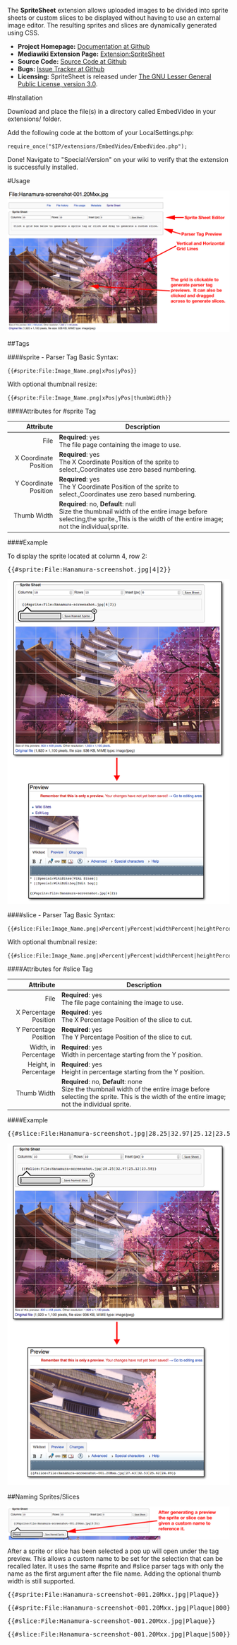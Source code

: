 The **SpriteSheet** extension allows uploaded images to be divided into sprite sheets or custom slices to be displayed without having to use an external image editor.  The resulting sprites and slices are dynamically generated using CSS.

* **Project Homepage:** [Documentation at Github](https://github.com/CurseStaff/SpriteSheet)
* **Mediawiki Extension Page:** [Extension:SpriteSheet](https://www.mediawiki.org/wiki/Extension:SpriteSheet)
* **Source Code:** [Source Code at Github](https://github.com/CurseStaff/SpriteSheet)
* **Bugs:** [Issue Tracker at Github](https://github.com/CurseStaff/SpriteSheet/issues)
* **Licensing:** SpriteSheet is released under [The GNU Lesser General Public License, version 3.0](http://opensource.org/licenses/lgpl-3.0.html).


#Installation

Download and place the file(s) in a directory called EmbedVideo in your extensions/ folder.

Add the following code at the bottom of your LocalSettings.php:

	require_once("$IP/extensions/EmbedVideo/EmbedVideo.php");

Done! Navigate to "Special:Version" on your wiki to verify that the extension is successfully installed.

#Usage

![](documentation/BasicInterface.png)

##Tags

###\#sprite - Parser Tag
Basic Syntax:

	{{#sprite:File:Image_Name.png|xPos|yPos}}

With optional thumbnail resize:

	{{#sprite:File:Image_Name.png|xPos|yPos|thumbWidth}}

####Attributes for #sprite Tag

|       Attribute       | Description                                                                                                                                                                         |
|----------------------:|-------------------------------------------------------------------------------------------------------------------------------------------------------------------------------------|
| File                  | **Required**: yes<br/>The file page containing the image to use.                                                                                                                    |
| X Coordinate Position | **Required**: yes<br/>The X Coordinate Position of the sprite to select.,Coordinates use zero based numbering.                                                                      |
| Y Coordinate Position | **Required**: yes<br/>The Y Coordinate Position of the sprite to select.,Coordinates use zero based numbering.                                                                      |
| Thumb Width           | **Required**: no, **Default**: null<br/>Size the thumbnail width of the entire image before selecting,the sprite.,This is the width of the entire image; not the individual,sprite. |

####Example

To display the sprite located at column 4, row 2:
<pre>{{#sprite:File:Hanamura-screenshot.jpg|4|2}}</pre>

![](documentation/SpriteUsageExample.png)

###\#slice - Parser Tag
Basic Syntax:

	{{#slice:File:Image_Name.png|xPercent|yPercent|widthPercent|heightPercent}}

With optional thumbnail resize:

	{{#slice:File:Image_Name.png|xPercent|yPercent|widthPercent|heightPercent|thumbWidth}}

####Attributes for #slice Tag

|       Attribute       | Description                                                                                                                                                                          |
|----------------------:|--------------------------------------------------------------------------------------------------------------------------------------------------------------------------------------|
| File                  | **Required**: yes<br/>The file page containing the image to use.                                                                                                                     |
| X Percentage Position | **Required**: yes<br/>The X Percentage Position of the slice to cut.                                                                                                                 |
| Y Percentage Position | **Required**: yes<br/>The Y Percentage Position of the slice to cut.                                                                                                                 |
| Width, in Percentage | **Required**: yes<br/>Width in percentage starting from the Y position.                                                                                                               |
| Height, in Percentage | **Required**: yes<br/>Height in percentage starting from the Y position.                                                                                                             |
| Thumb Width           | **Required**: no, **Default**: none<br/>Size the thumbnail width of the entire image before selecting the sprite.  This is the width of the entire image; not the individual sprite. |

####Example

<pre>{{#slice:File:Hanamura-screenshot.jpg|28.25|32.97|25.12|23.58}}</pre>

![](documentation/SliceUsageExample.png)

##Naming Sprites/Slices

![](documentation/SpriteNaming.png)

After a sprite or slice has been selected a pop up will open under the tag preview.  This allows a custom name to be set for the selection that can be recalled later.  It uses the same #sprite and #slice parser tags with only the name as the first argument after the file name.  Adding the optional thumb width is still supported.

<pre>{{#sprite:File:Hanamura-screenshot-001.20Mxx.jpg|Plaque}}</pre>
<pre>{{#sprite:File:Hanamura-screenshot-001.20Mxx.jpg|Plaque|800}}</pre>
<pre>{{#slice:File:Hanamura-screenshot-001.20Mxx.jpg|Plaque}}</pre>
<pre>{{#slice:File:Hanamura-screenshot-001.20Mxx.jpg|Plaque|500}}</pre>